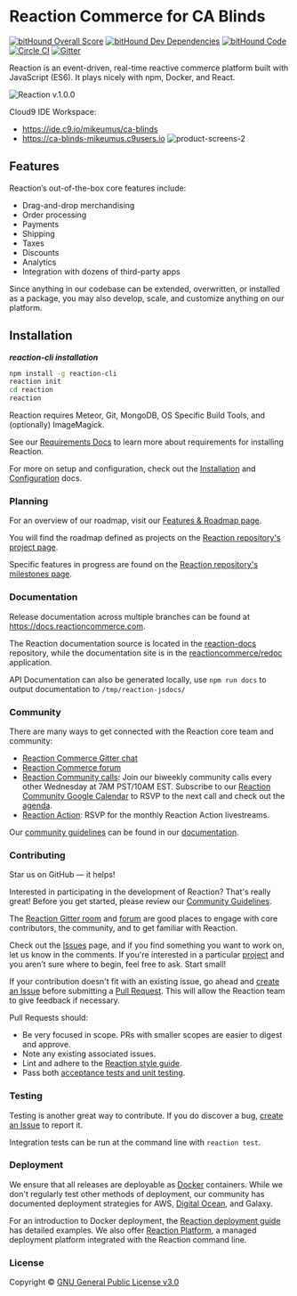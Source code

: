 # Reaction Commerce for CA Blinds

[![bitHound Overall Score](https://www.bithound.io/github/reactioncommerce/reaction/badges/score.svg)](https://www.bithound.io/github/reactioncommerce/reaction) [![bitHound Dev Dependencies](https://www.bithound.io/github/reactioncommerce/reaction/badges/devDependencies.svg)](https://www.bithound.io/github/reactioncommerce/reaction/9a858eb459d7260d5ae59124c2b364bc791a3e70/dependencies/npm) [![bitHound Code](https://www.bithound.io/github/reactioncommerce/reaction/badges/code.svg)](https://www.bithound.io/github/reactioncommerce/reaction) [![Circle CI](https://circleci.com/gh/reactioncommerce/reaction.svg?style=svg)](https://circleci.com/gh/reactioncommerce/reaction) [![Gitter](https://badges.gitter.im/JoinChat.svg)](https://gitter.im/reactioncommerce/reaction?utm_source=badge&utm_medium=badge&utm_campaign=pr-badge&utm_content=badge)

Reaction is an event-driven, real-time reactive commerce platform built with JavaScript (ES6). It plays nicely with npm, Docker, and React.

![Reaction v.1.0.0](https://raw.githubusercontent.com/reactioncommerce/reaction-docs/master/assets/rc-desktop.png)

Cloud9 IDE Workspace:
- https://ide.c9.io/mikeumus/ca-blinds
- https://ca-blinds-mikeumus.c9users.io
![product-screens-2](https://cloud.githubusercontent.com/assets/439959/21865023/276a4bbe-d7f9-11e6-9525-3131ec43655b.png)

## Features
Reaction’s out-of-the-box core features include:

-   Drag-and-drop merchandising
-   Order processing
-   Payments
-   Shipping
-   Taxes
-   Discounts
-   Analytics
-   Integration with dozens of third-party apps

Since anything in our codebase can be extended, overwritten, or installed as a package, you may also develop, scale, and customize anything on our platform.

## Installation

**_reaction-cli installation_**

```bash
npm install -g reaction-cli
reaction init
cd reaction
reaction
```

Reaction requires Meteor, Git, MongoDB, OS Specific Build Tools, and (optionally) ImageMagick.

See our [Requirements Docs](https://docs.reactioncommerce.com/reaction-docs/master/requirements) to learn more about requirements for installing Reaction.

For more on setup and configuration, check out the [Installation](https://docs.reactioncommerce.com/reaction-docs/development/installation) and [Configuration](https://docs.reactioncommerce.com/reaction-docs/development/configuration) docs.

### Planning

For an overview of our roadmap, visit our [Features & Roadmap page](https://reactioncommerce.com/roadmap).

You will find the roadmap defined as projects on the [Reaction repository's project page](https://github.com/reactioncommerce/reaction/projects).

Specific features in progress are found on the [Reaction repository's milestones page](https://github.com/reactioncommerce/reaction/milestones).

### Documentation

Release documentation across multiple branches can be found at <https://docs.reactioncommerce.com>.

The Reaction documentation source is located in the [reaction-docs](https://github.com/reactioncommerce/reaction-docs) repository, while the documentation site is in the [reactioncommerce/redoc](https://github.com/reactioncommerce/redoc) application.

API Documentation can also be generated locally, use `npm run docs` to output documentation to `/tmp/reaction-jsdocs/`

### Community

There are many ways to get connected with the Reaction core team and community:

-   [Reaction Commerce Gitter chat](https://gitter.im/reactioncommerce/reaction)
-   [Reaction Commerce forum](https://forums.reactioncommerce.com/)
-   [Reaction Community calls](http://getrxn.io/2rcCal): Join our biweekly community calls every other Wednesday at 7AM PST/10AM EST. Subscribe to our [Reaction Community Google Calendar](http://getrxn.io/2rcCal) to RSVP to the next call and check out the [agenda](https://docs.google.com/document/d/1PwenrammgQJpQfFoUUJZ96i_JJYCM_4glAjB1_ZzgwA/edit?usp=sharing).
-   [Reaction Action](http://getrxn.io/2rcCal): RSVP for the monthly Reaction Action livestreams.

Our [community guidelines](https://docs.reactioncommerce.com/reaction-docs/master/guidelines) can be found in our [documentation](https://docs.reactioncommerce.com/).

### Contributing

Star us on GitHub — it helps!

Interested in participating in the development of Reaction? That's really great! Before you get started, please review our [Community Guidelines](https://docs.reactioncommerce.com/reaction-docs/master/guidelines).

The [Reaction Gitter room](https://gitter.im/reactioncommerce/reaction) and [forum](https://forums.reactioncommerce.com/) are good places to engage with core contributors, the community, and to get familiar with Reaction.

Check out the [Issues](https://github.com/reactioncommerce/reaction/issues) page, and if you find something you want to work on, let us know in the comments. If you're interested in a particular [project](https://github.com/reactioncommerce/reaction/projects) and you aren’t sure where to begin, feel free to ask. Start small!

If your contribution doesn't fit with an existing issue, go ahead and [create an Issue](https://github.com/reactioncommerce/reaction/issues/new) before submitting a [Pull Request](https://help.github.com/articles/about-pull-requests/). This will allow the Reaction team to give feedback if necessary.

Pull Requests should:

-   Be very focused in scope. PRs with smaller scopes are easier to digest and approve.
-   Note any existing associated issues.
-   Lint and adhere to the [Reaction style guide](https://docs.reactioncommerce.com/reaction-docs/master/styleguide).
-   Pass both [acceptance tests and unit testing](https://docs.reactioncommerce.com/reaction-docs/master/testing-reaction).

### Testing

Testing is another great way to contribute. If you do discover a bug, [create an Issue](https://github.com/reactioncommerce/reaction/issues/new) to report it.

Integration tests can be run at the command line with `reaction test`.

### Deployment

We ensure that all releases are deployable as [Docker](https://www.docker.com/) containers.  While we don't regularly test other methods of deployment, our community has documented deployment strategies for AWS, [Digital Ocean](https://gist.github.com/jshimko/745ca66748846551692e24c267a56060), and Galaxy.

For an introduction to Docker deployment, the [Reaction deployment guide](https://docs.reactioncommerce.com/reaction-docs/master/deploying) has detailed examples. We also offer [Reaction Platform](https://reactioncommerce.com/hosting), a managed deployment platform integrated with the Reaction command line.

### License

Copyright © [GNU General Public License v3.0](./LICENSE.md)
